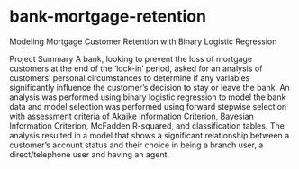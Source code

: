 # bank-mortgage-retention
Modeling Mortgage Customer Retention with Binary Logistic Regression

Project Summary
A bank, looking to prevent the loss of mortgage customers at the end of the ‘lock-in’ period,
asked for an analysis of customers’ personal circumstances to determine if any variables
significantly influence the customer’s decision to stay or leave the bank. An analysis was
performed using binary logistic regression to model the bank data and model selection was
performed using forward stepwise selection with assessment criteria of Akaike Information
Criterion, Bayesian Information Criterion, McFadden R-squared, and classification tables. The
analysis resulted in a model that shows a significant relationship between a customer’s
account status and their choice in being a branch user, a direct/telephone user and having an
agent.
